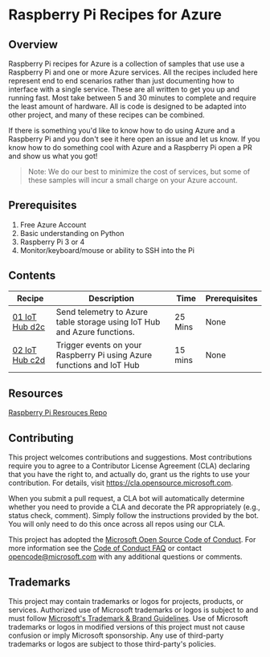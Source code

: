 # Raspberry Pi Recipes for Azure

## Overview

Raspberry Pi recipes for Azure is a collection of samples that use use a Raspberry Pi and one or more Azure services. All the recipes included here represent end to end scenarios rather than just documenting how to interface with a single service. These are all written to get you up and running fast. Most take between 5 and 30 minutes to complete and require the least amount of hardware. All is code is designed to be adapted into other project, and many of these recipes can be combined.

If there is something you'd like to know how to do using Azure and a Raspberry Pi and you don't see it here open an issue and let us know. If you know how to do something cool with Azure and a Raspberry Pi open a PR and show us what you got!

> Note: We do our best to minimize the cost of services, but some of these samples will incur a small charge on your Azure account.

## Prerequisites

1. Free Azure Account
1. Basic understanding on Python
1. Raspberry Pi 3 or 4
1. Monitor/keyboard/mouse or ability to SSH into the Pi

## Contents

| Recipe | Description | Time | Prerequisites |
|--------|-------------|------|---------------|
| [01 IoT Hub d2c](./01_iot) | Send telemetry to Azure table storage using IoT Hub and Azure functions. | 25 Mins | None |
| [02 IoT Hub c2d](./02_c2d_messages) | Trigger events on your Raspberry Pi using Azure functions and IoT Hub | 15 mins | None

## Resources

[Raspberry Pi Resrouces Repo](https://github.com/microsoft/rpi-resources)

## Contributing

This project welcomes contributions and suggestions.  Most contributions require you to agree to a
Contributor License Agreement (CLA) declaring that you have the right to, and actually do, grant us
the rights to use your contribution. For details, visit https://cla.opensource.microsoft.com.

When you submit a pull request, a CLA bot will automatically determine whether you need to provide
a CLA and decorate the PR appropriately (e.g., status check, comment). Simply follow the instructions
provided by the bot. You will only need to do this once across all repos using our CLA.

This project has adopted the [Microsoft Open Source Code of Conduct](https://opensource.microsoft.com/codeofconduct/).
For more information see the [Code of Conduct FAQ](https://opensource.microsoft.com/codeofconduct/faq/) or
contact [opencode@microsoft.com](mailto:opencode@microsoft.com) with any additional questions or comments.

## Trademarks

This project may contain trademarks or logos for projects, products, or services. Authorized use of Microsoft 
trademarks or logos is subject to and must follow 
[Microsoft's Trademark & Brand Guidelines](https://www.microsoft.com/en-us/legal/intellectualproperty/trademarks/usage/general).
Use of Microsoft trademarks or logos in modified versions of this project must not cause confusion or imply Microsoft sponsorship.
Any use of third-party trademarks or logos are subject to those third-party's policies.
